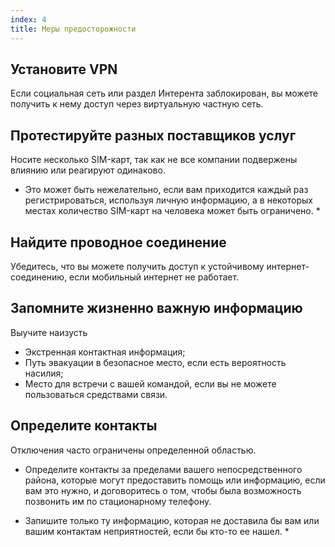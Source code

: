 ```yaml
---
index: 4
title: Меры предосторожности
---
```

## Установите VPN

Если социальная сеть или раздел Интерента заблокирован, вы можете получить к нему доступ через виртуальную частную сеть.

## Протестируйте разных поставщиков услуг

Носите несколько SIM-карт, так как не все компании подвержены влиянию или реагируют одинаково.

* Это может быть нежелательно, если вам приходится каждый раз регистрироваться, используя личную информацию, а в некоторых местах количество SIM-карт на человека может быть ограничено. *

## Найдите проводное соединение

Убедитесь, что вы можете получить доступ к устойчивому интернет-соединению, если мобильный интернет не работает.

## Запомните жизненно важную информацию

Выучите наизусть

* Экстренная контактная информация;
* Путь эвакуации в безопасное место, если есть вероятность насилия;
* Место для встречи с вашей командой, если вы не можете пользоваться средствами связи.

## Определите контакты

Отключения часто ограничены определенной областью.

* Определите контакты за пределами вашего непосредственного района, которые могут предоставить помощь или информацию, если вам это нужно, и договоритесь о том, чтобы была возможность позвонить им по стационарному телефону.

* Запишите только ту информацию, которая не доставила бы вам или вашим контактам неприятностей, если бы кто-то ее нашел. *